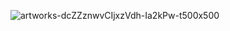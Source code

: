![artworks-dcZZznwvCIjxzVdh-Ia2kPw-t500x500](https://github.com/user-attachments/assets/7dea3c34-1c64-40ad-b4f3-d2e3377c6619)
